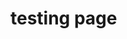 <!DOCTYPE html>
<html>
  <head>
    <meta charset="utf-8">
    <title>Testing</title>
  </head>
  <body>
    <h1>testing page</h1>
  </body>
</html>
